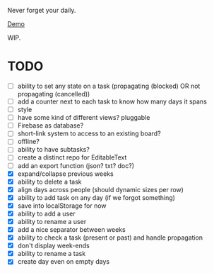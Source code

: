 Never forget your daily.

[Demo](http://chtefi.github.io/scrum-daily/)

WIP.

# TODO

- [ ] ability to set any state on a task (propagating (blocked) OR not propagating (cancelled))
- [ ] add a counter next to each task to know how many days it spans
- [ ] style
- [ ] have some kind of different views? pluggable
- [ ] Firebase as database?
- [ ] short-link system to access to an existing board?
- [ ] offline?
- [ ] ability to have subtasks?
- [ ] create a distinct repo for EditableText
- [ ] add an export function (json? txt? doc?)
- [x] expand/collapse previous weeks
- [x] ability to delete a task
- [x] align days across people (should dynamic sizes per row)
- [x] ability to add task on any day (if we forgot something)
- [x] save into localStorage for now
- [x] ability to add a user
- [x] ability to rename a user
- [x] add a nice separator between weeks
- [x] ability to check a task (present or past) and handle propagation 
- [x] don't display week-ends
- [x] ability to rename a task
- [x] create day even on empty days
